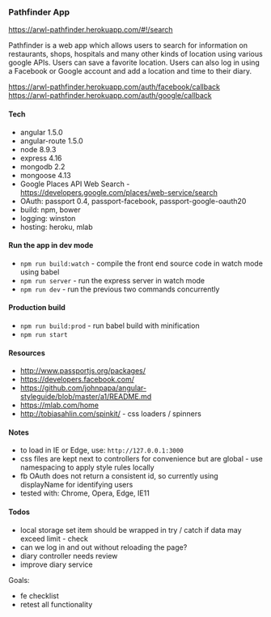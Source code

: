 ### Pathfinder App 

https://arwl-pathfinder.herokuapp.com/#!/search 

Pathfinder is a web app which allows users to search for information on restaurants, shops, hospitals and many other kinds of location using various google APIs. Users can save a favorite location. Users can also log in using a Facebook or Google account and add a location and time to their diary. 

https://arwl-pathfinder.herokuapp.com/auth/facebook/callback
https://arwl-pathfinder.herokuapp.com/auth/google/callback

#### Tech 
- angular 1.5.0 
- angular-route 1.5.0 
- node 8.9.3
- express 4.16
- mongodb 2.2
- mongoose 4.13 
- Google Places API Web Search - https://developers.google.com/places/web-service/search 
- OAuth: passport 0.4, passport-facebook, passport-google-oauth20
- build: npm, bower
- logging: winston 
- hosting: heroku, mlab

#### Run the app in dev mode
- `npm run build:watch` - compile the front end source code in watch mode using babel 
- `npm run server` - run the express server in watch mode
- `npm run dev` - run the previous two commands concurrently 

#### Production build
- `npm run build:prod` - run babel build with minification 
- `npm run start`

#### Resources 
- http://www.passportjs.org/packages/
- https://developers.facebook.com/ 
- https://github.com/johnpapa/angular-styleguide/blob/master/a1/README.md 
- https://mlab.com/home 
- http://tobiasahlin.com/spinkit/ - css loaders / spinners

#### Notes 
- to load in IE or Edge, use: `http://127.0.0.1:3000`
- css files are kept next to controllers for convenience but are global - use namespacing to apply style rules locally
- fb OAuth does not return a consistent id, so currently using displayName for identifying users
- tested with: Chrome, Opera, Edge, IE11

#### Todos
- local storage set item should be wrapped in try / catch if data may exceed limit - check
- can we log in and out without reloading the page?
- diary controller needs review
- improve diary service

Goals: 
- fe checklist
- retest all functionality


 





